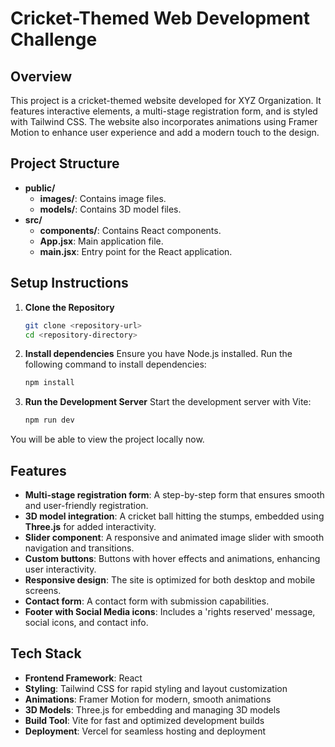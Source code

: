 # Cricket-Themed Web Development Challenge

## Overview

This project is a cricket-themed website developed for XYZ Organization. It features interactive elements, a multi-stage registration form, and is styled with Tailwind CSS. The website also incorporates animations using Framer Motion to enhance user experience and add a modern touch to the design.

## Project Structure

- **public/**
  - **images/**: Contains image files.
  - **models/**: Contains 3D model files.
- **src/**
  - **components/**: Contains React components.
  - **App.jsx**: Main application file.
  - **main.jsx**: Entry point for the React application.

## Setup Instructions

1. **Clone the Repository**

   ```bash
   git clone <repository-url>
   cd <repository-directory>

2. **Install dependencies**
   Ensure you have Node.js installed. Run the following command to install dependencies:

   ```bash
   npm install

3. **Run the Development Server**
   Start the development server with Vite:

   ```bash
   npm run dev

You will be able to view the project locally now.


## Features
- **Multi-stage registration form**: A step-by-step form that ensures smooth and user-friendly registration.
- **3D model integration**: A cricket ball hitting the stumps, embedded using **Three.js** for added interactivity.
- **Slider component**: A responsive and animated image slider with smooth navigation and transitions.
- **Custom buttons**: Buttons with hover effects and animations, enhancing user interactivity.
- **Responsive design**: The site is optimized for both desktop and mobile screens.
- **Contact form**: A contact form with submission capabilities.
- **Footer with Social Media icons**: Includes a 'rights reserved' message, social icons, and contact info.

## Tech Stack
- **Frontend Framework**: React
- **Styling**: Tailwind CSS for rapid styling and layout customization
- **Animations**: Framer Motion for modern, smooth animations
- **3D Models**: Three.js for embedding and managing 3D models
- **Build Tool**: Vite for fast and optimized development builds
- **Deployment**: Vercel for seamless hosting and deployment


